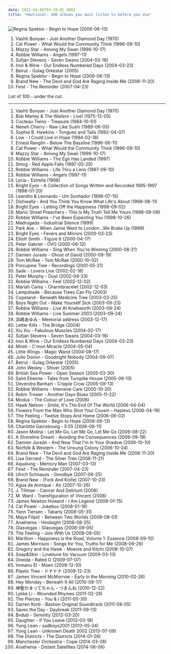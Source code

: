 ```yaml
---
date: 2021-04-06T03:10:01.400Z
title: "emotional: 100 albums you must listen to before you die"
---
```

![Regina Spektor - Begin to Hope (2006-06-13)](http://coverartarchive.org/release/7c48653c-8e50-4f8b-91a4-25321c500fed/25262967822-500.jpg "Regina Spektor - Begin to Hope (2006-06-13)")
<ol class="albums">
<li data-cover="https://img.discogs.com/2x-W2u8k9mU9yX_EUoj7jyLfKac=/fit-in/600x600/filters:strip_icc():format(jpeg):mode_rgb():quality(90)/discogs-images/R-640394-1504973916-3642.jpeg.jpg" data-tags="folk, female vocalists, indie, alternative" role="button">Vashti Bunyan - Just Another Diamond Day (1970)</li>
<li data-cover="http://coverartarchive.org/release/cb552dc7-b0fe-4bcd-b864-1b3940baee8c/6010090362-500.jpg" data-tags="indie, female vocalists, female, alternative, indie rock, female singers, pop, rock, alternative rock, indie pop, female vocals, female vocalist, female voices, girls, indie-rock, female artists, female vocal, indie-pop, love song" role="button">Cat Power - What Would the Community Think (1996-09-10)</li>
<li data-cover="http://coverartarchive.org/release/3ee6bd30-4a23-40cb-9958-d0c321ccdff3/17361537089-500.jpg" data-tags="female vocalists, indie, alternative, alternative rock, indie rock, indie pop, female singers, female, pop, rock, girls, indie-rock, female vocals, female vocalist, female artists, female vocal, female voices, indie-pop" role="button">Mazzy Star - Among My Swan (1996-10-17)</li>
<li data-cover="https://img.discogs.com/OvPu5nWsA_XD7zeGP6WGdhK0FHA=/fit-in/600x625/filters:strip_icc():format(jpeg):mode_rgb():quality(90)/discogs-images/R-2404540-1578898843-1716.jpeg.jpg" data-tags="alternative, robbie williams, indie, rock, british" role="button">Robbie Williams - Angels (1997-11)</li>
<li data-cover="https://img.discogs.com/42SS7BRmBHobZXc70IXTwOEbBN4=/fit-in/600x603/filters:strip_icc():format(jpeg):mode_rgb():quality(90)/discogs-images/R-583395-1301006999.jpeg.jpg" data-tags="indie, folk" role="button">Sufjan Stevens - Seven Swans (2004-03-16)</li>
<li data-cover="https://img.discogs.com/lwYlYYFOrgAhySVao4Wc6jgIpEc=/fit-in/320x500/filters:strip_icc():format(jpeg):mode_rgb():quality(90)/discogs-images/R-10776288-1504306131-1261.jpeg.jpg" data-tags="folk" role="button">Iron & Wine - Our Endless Numbered Days (2004-03-23)</li>
<li data-cover="https://img.discogs.com/5rfwQzSQz1olDnMk_Bd8qnDKWU0=/fit-in/600x600/filters:strip_icc():format(jpeg):mode_rgb():quality(90)/discogs-images/R-696056-1167340049.jpeg.jpg" data-tags="folk, indie" role="button">Beirut - Gulag Orkestar (2005)</li>
<li data-cover="http://coverartarchive.org/release/7c48653c-8e50-4f8b-91a4-25321c500fed/25262967822-500.jpg" data-tags="female vocalists, indie, singer-songwriter" role="button">Regina Spektor - Begin to Hope (2006-06-13)</li>
<li data-cover="http://coverartarchive.org/release/c9294302-9589-4859-a0ed-d82c65b017db/4724008040-500.jpg" data-tags="alternative rock, alternative" role="button">Brand New - The Devil and God Are Raging Inside Me (2006-11-20)</li>
<li data-cover="http://coverartarchive.org/release/805d6908-afee-3a49-b6e0-e9ca5ce6a452/16767229098-500.jpg" data-tags="indie, female vocalists, indie pop, female vocalist, pop, alternative, indie rock" role="button">Feist - The Reminder (2007-04-23)</li>
</ol>
List of 100 - under the cut.
<!-- more -->

_________________

<ol class="albums">
<li data-cover="https://img.discogs.com/2x-W2u8k9mU9yX_EUoj7jyLfKac=/fit-in/600x600/filters:strip_icc():format(jpeg):mode_rgb():quality(90)/discogs-images/R-640394-1504973916-3642.jpeg.jpg" data-tags="folk, female vocalists, indie, alternative" role="button">
Vashti Bunyan - Just Another Diamond Day (1970)
</li>
<li data-cover="http://coverartarchive.org/release/0fa2416d-3813-4639-90d4-c308779b3802/5478169435-500.jpg" data-tags="reggae" role="button">
Bob Marley & The Wailers - Live! (1975-12-05)
</li>
<li data-cover="http://coverartarchive.org/release/bc6dee20-448c-387d-8eb4-a7cb737ae1b7/23441368012-500.jpg" data-tags="dream pop" role="button">
Cocteau Twins - Treasure (1984-10-01)
</li>
<li data-cover="https://img.discogs.com/CBblT9cfKoNvmUrJMN0PpST207k=/fit-in/598x600/filters:strip_icc():format(jpeg):mode_rgb():quality(90)/discogs-images/R-1838313-1342335484-3426.jpeg.jpg" data-tags="pop, dance, funk, freestyle" role="button">
Neneh Cherry - Raw Like Sushi (1989-06-05)
</li>
<li data-cover="http://coverartarchive.org/release/0b6ffacd-0db8-33cb-952b-7a8f3fd9b8a9/21176995158-500.jpg" data-tags="90s" role="button">
Sophie B. Hawkins - Tongues and Tails (1992-04-07)
</li>
<li data-cover="http://coverartarchive.org/release/2f4394d1-c5fa-493c-99dc-58d96b5864cf/13971905416-500.jpg" data-tags="slowcore" role="button">
Low - I Could Live in Hope (1994-02-18)
</li>
<li data-cover="http://coverartarchive.org/release/7f22edfc-4f93-49d0-96f9-8fb7e1c33f94/3400529654-500.jpg" data-tags="jazz, jazz-funk, ska, jamaica" role="button">
Ernest Ranglin - Below The Bassline (1996-06-11)
</li>
<li data-cover="http://coverartarchive.org/release/cb552dc7-b0fe-4bcd-b864-1b3940baee8c/6010090362-500.jpg" data-tags="indie, female vocalists, female, alternative, indie rock, female singers, pop, rock, alternative rock, indie pop, female vocals, female vocalist, female voices, girls, indie-rock, female artists, female vocal, indie-pop, love song" role="button">
Cat Power - What Would the Community Think (1996-09-10)
</li>
<li data-cover="http://coverartarchive.org/release/3ee6bd30-4a23-40cb-9958-d0c321ccdff3/17361537089-500.jpg" data-tags="female vocalists, indie, alternative, alternative rock, indie rock, indie pop, female singers, female, pop, rock, girls, indie-rock, female vocals, female vocalist, female artists, female vocal, female voices, indie-pop" role="button">
Mazzy Star - Among My Swan (1996-10-17)
</li>
<li data-cover="http://coverartarchive.org/release/3852304a-41d1-4639-bab9-abb606c33c75/3031192753-500.jpg" data-tags="pop, alternative, britpop, rock" role="button">
Robbie Williams - The Ego Has Landed (1997)
</li>
<li data-cover="http://coverartarchive.org/release/27d99673-cdc9-4172-bdf6-d3bd0620c0ee/15960021076-500.jpg" data-tags="singer-songwriter, 90s, indie, folk, lo-fi, mellow, slowcore" role="button">
Smog - Red Apple Falls (1997-05-20)
</li>
<li data-cover="https://img.discogs.com/-Nn0tbiUsmGjpTl2pzqUkziOcOM=/fit-in/600x601/filters:strip_icc():format(jpeg):mode_rgb():quality(90)/discogs-images/R-1785747-1561453320-9296.jpeg.jpg" data-tags="pop, rock, britpop, british" role="button">
Robbie Williams - Life Thru a Lens (1997-09-10)
</li>
<li data-cover="https://img.discogs.com/OvPu5nWsA_XD7zeGP6WGdhK0FHA=/fit-in/600x625/filters:strip_icc():format(jpeg):mode_rgb():quality(90)/discogs-images/R-2404540-1578898843-1716.jpeg.jpg" data-tags="alternative, robbie williams, indie, rock, british" role="button">
Robbie Williams - Angels (1997-11)
</li>
<li data-cover="https://img.discogs.com/-fSLehijsmulEhaSsuDk9hVRm5U=/fit-in/600x600/filters:strip_icc():format(jpeg):mode_rgb():quality(90)/discogs-images/R-164232-1243812758.jpeg.jpg" data-tags="gothic, 90s, soft, ethereal, emotional, darkwave, lycia, nihilism, dream, us, night time, to explore, existentialism, music and poetry, excruciatingly beautiful, autumn and winter, lauraann163" role="button">
Lycia - Estrella (1998)
</li>
<li data-cover="http://coverartarchive.org/release/0efb51b9-b587-4cc2-ae11-fda10fd157f8/2772677034-500.jpg" data-tags="indie, lo-fi" role="button">
Bright Eyes - A Collection of Songs Written and Recorded 1995-1997 (1998-01-20)
</li>
<li data-cover="http://coverartarchive.org/release/922a4808-890b-4313-8211-874f36c7f45b/6677759219-500.jpg" data-tags="male, pop, rock, country, easy listening, soft rock, 90s, brazil, portuguese, mellow, soft, emotional, brazilian, male vocalists, country rock, sertanejo, leonardo" role="button">
Leandro & Leonardo - Um Sonhador (1998-07-15)
</li>
<li data-cover="http://coverartarchive.org/release/c34f41f2-080b-4613-9f38-69a0f57f154b/13096884265-500.jpg" data-tags="rock, alternative rock, emo, soft rock, emotional, purchased 09, rockadd, damien cripps band" role="button">
Dishwalla - And You Think You Know What Life's About (1998-08-11)
</li>
<li data-cover="https://via.placeholder.com/450" data-tags="indie, emo" role="button">
Bright Eyes - Letting Off the Happiness (1998-09-02)
</li>
<li data-cover="https://img.discogs.com/uIjAHLlHTOPWsyeSt8OeDiyNSp4=/fit-in/600x602/filters:strip_icc():format(jpeg):mode_rgb():quality(90)/discogs-images/R-1949110-1608819307-6647.jpeg.jpg" data-tags="alternative rock, britpop" role="button">
Manic Street Preachers - This Is My Truth Tell Me Yours (1998-09-09)
</li>
<li data-cover="http://coverartarchive.org/release/97242b22-9778-4864-920b-3dfc4c104036/15402431156-500.jpg" data-tags="pop, britpop" role="button">
Robbie Williams - I've Been Expecting You (1998-10-26)
</li>
<li data-cover="http://coverartarchive.org/release/dd27c740-f61d-3b7a-a1b4-44d6834a791d/21056285792-500.jpg" data-tags="indie" role="button">
Madrugada - Industrial Silence (1999)
</li>
<li data-cover="https://img.discogs.com/9XJJc89VDdF0x_ord6wcNKHoOTE=/fit-in/300x300/filters:strip_icc():format(jpeg):mode_rgb():quality(90)/discogs-images/R-2878508-1305337950.jpeg.jpg" data-tags="indie, emotional, raw, poignant, addictive" role="button">
Park Ave. - When Jamie Went to London...We Broke Up (1999)
</li>
<li data-cover="http://coverartarchive.org/release/64c2b3d0-f2ff-4e2f-9dad-4c926bb00a10/26393498490-500.jpg" data-tags="indie, folk" role="button">
Bright Eyes - Fevers and Mirrors (2000-03-23)
</li>
<li data-cover="http://coverartarchive.org/release/8bc521b4-57af-4b4c-88a1-ad214c9c6516/9560550155-500.jpg" data-tags="singer-songwriter, indie" role="button">
Elliott Smith - Figure 8 (2000-04-17)
</li>
<li data-cover="https://img.discogs.com/2cxc0_VdHiNVveKQGFVABWR3K7A=/fit-in/600x599/filters:strip_icc():format(jpeg):mode_rgb():quality(90)/discogs-images/R-4857981-1591973200-7231.jpeg.jpg" data-tags="ambient" role="button">
Peter Gabriel - OVO (2000-06-12)
</li>
<li data-cover="http://coverartarchive.org/release/b85f3519-c771-3267-92c0-cf509db2eba0/2454107403-500.jpg" data-tags="pop" role="button">
Robbie Williams - Sing When You're Winning (2000-08-21)
</li>
<li data-cover="http://coverartarchive.org/release/0e70135c-379b-474e-9d91-72abc1fab102/20161665425-500.jpg" data-tags="indie, alternative, singer-songwriter, rock, country, alternative rock, folk, indie pop, indie rock, acoustic, blues, guitar" role="button">
Damien Jurado - Ghost of David (2000-09-19)
</li>
<li data-cover="https://img.discogs.com/28iN8SnXj2l8D2rFyM_lgpyeqVA=/fit-in/600x589/filters:strip_icc():format(jpeg):mode_rgb():quality(90)/discogs-images/R-1030083-1531823005-1129.jpeg.jpg" data-tags="soft rock, singer-songwriter" role="button">
Tom McRae - Tom McRae (2000-10-02)
</li>
<li data-cover="http://coverartarchive.org/release/3590a73b-bcff-3b18-84a3-fb7ac9fbd1aa/14175880236-500.jpg" data-tags="progressive rock, porcupine tree" role="button">
Porcupine Tree - Recordings (2001-05-21)
</li>
<li data-cover="http://coverartarchive.org/release/d589a228-7528-3635-857e-229677645f59/10834361329-500.jpg" data-tags="soul, female vocalists" role="button">
Sade - Lovers Live (2002-02-18)
</li>
<li data-cover="http://coverartarchive.org/release/fbcf3061-4ae4-49f4-bb4c-a211486c2d3b/20506056498-500.jpg" data-tags="arabian gothic" role="button">
Peter Murphy - Dust (2002-04-23)
</li>
<li data-cover="http://coverartarchive.org/release/f355ffd0-6e6f-4c78-9ad9-9fa7dc5bba1b/5603335089-500.jpg" data-tags="indie, alternative" role="button">
Robbie Williams - Feel (2002-12-02)
</li>
<li data-cover="http://coverartarchive.org/release/c9d5ef78-b211-4b79-a69a-9ad6b9057c02/15458769817-500.jpg" data-tags="pop, rnb" role="button">
Mariah Carey - Charmbracelet (2002-12-03)
</li>
<li data-cover="https://img.discogs.com/BeaO2ukjewjaMsNM-fHJkLxWvT0=/fit-in/600x534/filters:strip_icc():format(jpeg):mode_rgb():quality(90)/discogs-images/R-848167-1380730032-6333.jpeg.jpg" data-tags="indie" role="button">
Lampshade - Because Trees Can Fly (2003)
</li>
<li data-cover="http://coverartarchive.org/release/11f0018d-ea5d-40d9-85a7-680370e99d74/10394507182-500.jpg" data-tags="indie rock" role="button">
Copeland - Beneath Medicine Tree (2003-03-25)
</li>
<li data-cover="http://coverartarchive.org/release/0db476e3-af43-4bef-8c7f-07eb55ecb6e0/6939130778-500.jpg" data-tags="emo, post-hardcore, boys night out" role="button">
Boys Night Out - Make Yourself Sick (2003-09-23)
</li>
<li data-cover="https://img.discogs.com/PnN957mbyygxu9Uva3butH_h8rc=/fit-in/600x687/filters:strip_icc():format(jpeg):mode_rgb():quality(90)/discogs-images/R-4611385-1414846475-9105.jpeg.jpg" data-tags="robbie williams, pop, rock" role="button">
Robbie Williams - Live At Knebworth (2003-09-24)
</li>
<li data-cover="http://coverartarchive.org/release/72d9b528-ff39-4122-b14d-588d41c07b9f/7560169899-500.jpg" data-tags="british, alternative rock, indie rock, emotional" role="button">
Robbie Williams - Live Summer 2003 (2003-09-24)
</li>
<li data-cover="http://coverartarchive.org/release/b8a2581c-f325-3515-8144-fa3e714a43c4/15823569862-500.jpg" data-tags="j-pop, inspiring, ayumi hamasaki, mainstream artists that actually experiment with different genres and succeed" role="button">
浜崎あゆみ - Memorial address (2003-12-17)
</li>
<li data-cover="http://coverartarchive.org/release/46c65355-be9d-479f-9d14-82c294dd6136/25689193092-500.jpg" data-tags="post-hardcore" role="button">
Letter Kills - The Bridge (2004)
</li>
<li data-cover="http://coverartarchive.org/release/40ea02cf-77ee-43e7-89c3-ab54f759c078/5619297237-500.jpg" data-tags="experimental" role="button">
Xiu Xiu - Fabulous Muscles (2004-02-17)
</li>
<li data-cover="https://img.discogs.com/42SS7BRmBHobZXc70IXTwOEbBN4=/fit-in/600x603/filters:strip_icc():format(jpeg):mode_rgb():quality(90)/discogs-images/R-583395-1301006999.jpeg.jpg" data-tags="indie, folk" role="button">
Sufjan Stevens - Seven Swans (2004-03-16)
</li>
<li data-cover="https://img.discogs.com/lwYlYYFOrgAhySVao4Wc6jgIpEc=/fit-in/320x500/filters:strip_icc():format(jpeg):mode_rgb():quality(90)/discogs-images/R-10776288-1504306131-1261.jpeg.jpg" data-tags="folk" role="button">
Iron & Wine - Our Endless Numbered Days (2004-03-23)
</li>
<li data-cover="https://img.discogs.com/kqYj4ochAeSGmKUFfOnxgKhxmf0=/fit-in/475x422/filters:strip_icc():format(jpeg):mode_rgb():quality(90)/discogs-images/R-525696-1285843401.jpeg.jpg" data-tags="indie, female vocalists, female, indie pop, rock, indie rock, female vocalist, pop, alternative, alternative rock, girls, indie-rock, female vocals, female artists, female vocal, female voices, female singers, indie-pop, love song" role="button">
Mirah - C'mon Miracle (2004-05-04)
</li>
<li data-cover="https://img.discogs.com/iVvwkqtoSnUexSg2FgDy1yZGPC4=/fit-in/500x500/filters:strip_icc():format(jpeg):mode_rgb():quality(90)/discogs-images/R-1453334-1243153042.jpeg.jpg" data-tags="indie, country, alternative, folk, indie pop, indie rock, sad, singer-songwriter, acoustic, blues, mellow, alt-country, melancholy, folk rock, slow, calm, lo-fi, americana, moody, songwriter, winter, sleep, folk noir, freak folk, soft, emotional, slowcore, quiet, indie folk, alt country, singer songwriter, alternative folk, singer-songwriters, short song, alt rock, hippie, indie-folk, independent, lyrics, lo fi, slow-coustic, post folk, chamber folk, neofreak-folk, euphoric misery, concentration, folk me, quiet voices, singersongwriters" role="button">
Little Wings - Magic Wand (2004-08-17)
</li>
<li data-cover="http://coverartarchive.org/release/fed28e2c-49ee-4b8d-859a-104cf4536389/27813782373-500.jpg" data-tags="indie, alternative, female vocalists, female, alternative rock, indie pop, indie rock, girls, female vocals, female vocalist, female artists, female vocal, female voices, female singers, pop, rock, indie-rock, indie-pop, folk, love song, female singer-songwriter, quiet voices, singer-songwriter, acoustic, guitar, songwriter, country, sad, slow, calm, sadcore, folk-rock, americana, blues, minimal, american, mellow, alt-country, melancholy, sleep, freak folk, soft, folk rock, new weird america, emotional, intimate, indie folk, singer songwriter, 00s, alt rock, independent, tracks, slow-coustic, alt, lyrics, singer songwriters, quiet music" role="button">
Julie Doiron - Goodnight Nobody (2004-09-07)
</li>
<li data-cover="https://img.discogs.com/5rfwQzSQz1olDnMk_Bd8qnDKWU0=/fit-in/600x600/filters:strip_icc():format(jpeg):mode_rgb():quality(90)/discogs-images/R-696056-1167340049.jpeg.jpg" data-tags="folk, indie" role="button">
Beirut - Gulag Orkestar (2005)
</li>
<li data-cover="https://img.discogs.com/U4PivRUto5SAABYQ4X1vh7FooDI=/fit-in/600x600/filters:strip_icc():format(jpeg):mode_rgb():quality(90)/discogs-images/R-5774137-1423582050-2295.jpeg.jpg" data-tags="progressive rock, rock" role="button">
John Wesley - Shiver (2005)
</li>
<li data-cover="https://img.discogs.com/N4mvgD15YeHivGbIYMtVpCzxz08=/fit-in/292x294/filters:strip_icc():format(jpeg):mode_rgb():quality(90)/discogs-images/R-2243440-1285590526.jpeg.jpg" data-tags="indie rock, indie" role="button">
British Sea Power - Open Season (2005-03-30)
</li>
<li data-cover="https://img.discogs.com/tcVjgT8mgj8IjFtVvSpQnt0pCAg=/fit-in/544x480/filters:strip_icc():format(jpeg):mode_rgb():quality(90)/discogs-images/R-2335479-1277777859.jpeg.jpg" data-tags="playful, carefree, relaxed, lush, summertime" role="button">
Saint Etienne - Tales from Turnpike House (2005-06-13)
</li>
<li data-cover="https://img.discogs.com/XTWumVE24KLGoc7R7tHhm_evWhg=/fit-in/600x594/filters:strip_icc():format(jpeg):mode_rgb():quality(90)/discogs-images/R-751184-1597306181-8633.jpeg.jpg" data-tags="folk" role="button">
Devendra Banhart - Cripple Crow (2005-09-13)
</li>
<li data-cover="http://coverartarchive.org/release/d304d0ae-4937-30a9-9ea7-656a8d92860b/1413448182-500.jpg" data-tags="pop, robbie williams" role="button">
Robbie Williams - Intensive Care (2005-10-20)
</li>
<li data-cover="http://coverartarchive.org/release/2da6aed3-159d-4fbd-98e5-f2ee6c5873ee/10727113172-500.jpg" data-tags="blues" role="button">
Robin Trower - Another Days Blues (2005-11-22)
</li>
<li data-cover="https://img.discogs.com/jHAwF2obSvLb60gyHjO5nELWdME=/fit-in/599x600/filters:strip_icc():format(jpeg):mode_rgb():quality(90)/discogs-images/R-2125967-1265452903.jpeg.jpg" data-tags="new age, ambient, electronic, trip-hop, world fusion, chillout" role="button">
Modus - The Colour of Love (2006)
</li>
<li data-cover="http://coverartarchive.org/release/7dde8415-7145-470f-9a3d-21382ef4bf2f/4786479859-500.jpg" data-tags="pop punk" role="button">
Hawk Nelson - Smile, It's The End Of The World (2006-04-04)
</li>
<li data-cover="https://img.discogs.com/-vRLqy0OkPeNfxANrLYevcqFPa0=/fit-in/337x337/filters:strip_icc():format(jpeg):mode_rgb():quality(90)/discogs-images/R-1327632-1209967985.jpeg.jpg" data-tags="folk, singer-songwriter, acoustic, alt-country, indie folk, americana, indie, guitar, new weird america, lyrics, country, quiet, calm, mellow, sad, songwriter, lo-fi, alt country, waterhouse records, vancouver, slow, short song" role="button">
Flowers From the Man Who Shot Your Cousin - Hapless (2006-04-19)
</li>
<li data-cover="https://img.discogs.com/MF5OAxYidkbpBbnMfpmbS4Mpdtk=/fit-in/600x913/filters:strip_icc():format(jpeg):mode_rgb():quality(90)/discogs-images/R-9036903-1510133812-1025.jpeg.jpg" data-tags="british, soft rock, pop, indie, rock" role="button">
The Feeling - Twelve Stops And Home (2006-06-02)
</li>
<li data-cover="http://coverartarchive.org/release/7c48653c-8e50-4f8b-91a4-25321c500fed/25262967822-500.jpg" data-tags="female vocalists, indie, singer-songwriter" role="button">
Regina Spektor - Begin to Hope (2006-06-13)
</li>
<li data-cover="http://coverartarchive.org/release/be9453f4-23e8-46f1-863a-d3a63cdd6231/23498089082-500.jpg" data-tags="female vocalists, french" role="button">
Charlotte Gainsbourg - 5:55 (2006-08-11)
</li>
<li data-cover="http://coverartarchive.org/release/a3be0b9b-874e-44ff-8054-d4dc6ec189d0/10720411555-500.jpg" data-tags="singer-songwriter, indie, country, alternative, folk, indie pop, indie rock, sad, slow, calm, acoustic, lo-fi, americana, blues, moody, songwriter, winter, mellow, alt-country, melancholy, sleep, folk noir, freak folk, soft, folk rock, emotional, slowcore, quiet, indie folk, alt country, singer songwriter, alternative folk, singer-songwriters, short song, alt rock, hippie, indie-folk, independent, lyrics, lo fi, slow-coustic, post folk, chamber folk, neofreak-folk, euphoric misery, concentration, folk me, quiet voices, singersongwriters, quiet  music" role="button">
Jason Molina - Let Me Go, Let Me Go, Let Me Go (2006-08-22)
</li>
<li data-cover="http://coverartarchive.org/release/07e28baf-8e71-4b78-b4c1-f66da5f1a14c/18336316434-500.jpg" data-tags="trip-hop, alternative, post-rock, druggy, dreamy, ethereal, emotional, hypnotic, slowcore, spacey, trippy, symphonic, reverb, powerful, loved albums, drenched" role="button">
A Shoreline Dream - Avoiding the Consequences (2006-09-19)
</li>
<li data-cover="http://coverartarchive.org/release/6477df3d-e390-4bec-849c-1a45cd73039b/25010408029-500.jpg" data-tags="alternative, folk, indie, country, indie pop, indie rock, sad, singer-songwriter, slow, calm, acoustic, lo-fi, americana, blues, moody, songwriter, winter, mellow, alt-country, melancholy, sleep, folk noir, freak folk, soft, folk rock, emotional, slowcore, quiet, indie folk, alt country, singer songwriter, alternative folk, singer-songwriters, short song, alt rock, hippie, indie-folk, independent, lyrics, lo fi, slow-coustic, post folk, chamber folk, neofreak-folk, euphoric misery, concentration, folk me, quiet voices, singersongwriters, quiet  music" role="button">
Damien Jurado - And Now That I'm In Your Shadow (2006-10-10)
</li>
<li data-cover="https://img.discogs.com/o7PApQWqwex4qoVskm9UeQrNjOI=/fit-in/252x251/filters:strip_icc():format(jpeg):mode_rgb():quality(90)/discogs-images/R-869242-1167392515.jpeg.jpg" data-tags="folk, indie, country, alternative, indie pop, indie rock, sad, singer-songwriter, slow, calm, acoustic, americana, blues, songwriter, mellow, alt-country, melancholy, sleep, freak folk, soft, folk rock, emotional, indie folk, singer songwriter, alt rock, lo-fi, moody, winter, folk noir, slowcore, quiet, alt country, alternative folk, singer-songwriters, short song, hippie, indie-folk, independent, lyrics, lo fi, slow-coustic, post folk, chamber folk, neofreak-folk, euphoric misery, concentration, folk me, quiet voices, singersongwriters" role="button">
Norfolk & Western - The Unsung Colony (2006-10-24)
</li>
<li data-cover="http://coverartarchive.org/release/c9294302-9589-4859-a0ed-d82c65b017db/4724008040-500.jpg" data-tags="alternative rock, alternative" role="button">
Brand New - The Devil and God Are Raging Inside Me (2006-11-20)
</li>
<li data-cover="http://coverartarchive.org/release/35fbd275-fdc3-4450-9b34-e05c5d93bef0/7597192789-500.jpg" data-tags="ambient, female vocalists, new age" role="button">
Lisa Gerrard - The Silver Tree (2006-11-21)
</li>
<li data-cover="http://coverartarchive.org/release/389cd05b-7bed-4d1f-ac93-273b23936847/7592328592-500.jpg" data-tags="memory man" role="button">
Aqualung - Memory Man (2007-03-13)
</li>
<li data-cover="http://coverartarchive.org/release/805d6908-afee-3a49-b6e0-e9ca5ce6a452/16767229098-500.jpg" data-tags="indie, female vocalists, indie pop, female vocalist, pop, alternative, indie rock" role="button">
Feist - The Reminder (2007-04-23)
</li>
<li data-cover="https://via.placeholder.com/450" data-tags="ambient" role="button">
Ulrich Schnauss - Goodbye (2007-06-25)
</li>
<li data-cover="http://coverartarchive.org/release/2019b20c-5d03-4541-bb53-5c15ee70d96a/9587442762-500.jpg" data-tags="alternative, alternative rock" role="button">
Brand New - (Fork And Knife) (2007-10-23)
</li>
<li data-cover="http://coverartarchive.org/release/0d8d9e46-5e47-3914-9440-d1f3a866ea3e/18245000796-500.jpg" data-tags="alternative rock" role="button">
Agua de Annique - Air (2007-10-26)
</li>
<li data-cover="http://coverartarchive.org/release/4b16363d-02fe-498e-8c0b-98b7509a87be/16717106099-500.jpg" data-tags="folk, acoustic, slow-coustic, indie, alternative, singer-songwriter, lo-fi, alt-country, folk rock, indie folk, alternative folk, country, indie pop, indie rock, sad, slow, calm, americana, blues, moody, songwriter, winter, mellow, melancholy, sleep, folk noir, freak folk, soft, emotional, slowcore, quiet, alt country, singer songwriter, singer-songwriters, short song, alt rock, hippie, indie-folk, independent, lyrics, lo fi, post folk, chamber folk, neofreak-folk, euphoric misery, concentration, folk me, quiet voices, singersongwriters, quiet  music" role="button">
J. Tillman - Cancer And Delirium (2008)
</li>
<li data-cover="https://img.discogs.com/YFt6y2qbfMSvFeznJ9pBCJqSSlI=/fit-in/448x448/filters:strip_icc():format(jpeg):mode_rgb():quality(90)/discogs-images/R-583195-1163087126.jpeg.jpg" data-tags="folk, singer-songwriter" role="button">
M. Ward - Transfiguration of Vincent (2008)
</li>
<li data-cover="http://coverartarchive.org/release/c76df01a-608b-4c4e-bc83-72c9adce1cf6/7275760181-500.jpg" data-tags="soundtrack" role="button">
James Newton Howard - I Am Legend (2008-01-15)
</li>
<li data-cover="http://coverartarchive.org/release/472ab586-be69-4bdb-8f90-af1d25e754a6/22781705669-500.jpg" data-tags="female vocalists, covers, jazz, cover" role="button">
Cat Power - Jukebox (2008-01-18)
</li>
<li data-cover="http://coverartarchive.org/release/67f5d03c-21d1-4e5e-b54c-73d63c9d1404/1166870975-500.jpg" data-tags="soundtrack, instrumental, piano" role="button">
Yann Tiersen - Tabarly (2008-05-31)
</li>
<li data-cover="http://coverartarchive.org/release/4ed22f1e-5e36-46b6-be87-8fad8eda7175/7136533437-500.jpg" data-tags="classical, solo, piano, acoustic, melodic, emotional, melancholic, relax, free music" role="button">
Maya Filipič - Between Two Worlds (2008-08-01)
</li>
<li data-cover="http://coverartarchive.org/release/c0c588fc-5669-4b8f-b25c-560111e0bbba/5284367213-500.jpg" data-tags="acoustic, progressive rock" role="button">
Anathema - Hindsight (2008-08-25)
</li>
<li data-cover="http://coverartarchive.org/release/d12fb85f-fe28-4070-81b2-5a7e16411889/12851739538-500.jpg" data-tags="alternative" role="button">
Glasvegas - Glasvegas (2008-09-05)
</li>
<li data-cover="https://img.discogs.com/OUmJv0COymM1h5yzdU2bhX5korQ=/fit-in/450x450/filters:strip_icc():format(jpeg):mode_rgb():quality(90)/discogs-images/R-1263064-1204673409.jpeg.jpg" data-tags="pop" role="button">
The Feeling - Join With Us (2008-09-05)
</li>
<li data-cover="https://img.discogs.com/ucsipSoZ2ymGp6L2uD3qPHKlxEE=/fit-in/440x450/filters:strip_icc():format(jpeg):mode_rgb():quality(90)/discogs-images/R-1554147-1268223270.jpeg.jpg" data-tags="progressive rock" role="button">
Marillion - Happiness is the Road, Volume 1: Essence (2008-09-10)
</li>
<li data-cover="https://img.discogs.com/n7B8FPNmhw_z8nfzEPh7euSPA4A=/fit-in/600x600/filters:strip_icc():format(jpeg):mode_rgb():quality(90)/discogs-images/R-5523634-1395585630-8398.jpeg.jpg" data-tags="james morrison, pop" role="button">
James Morrison - Songs for You, Truths for Me (2008-09-26)
</li>
<li data-cover="https://img.discogs.com/l3Al6RIdg26l2hV2FEujftK1ttE=/fit-in/350x350/filters:strip_icc():format(jpeg):mode_rgb():quality(90)/discogs-images/R-1470791-1222156904.jpeg.jpg" data-tags="indie, folk" role="button">
Gregory and the Hawk - Moenie and Kitchi (2008-10-07)
</li>
<li data-cover="https://img.discogs.com/5ULMdii6V1Px_WEq_Gnq-FYTwV4=/fit-in/500x500/filters:strip_icc():format(jpeg):mode_rgb():quality(90)/discogs-images/R-1690134-1266618713.jpeg.jpg" data-tags="piano" role="button">
Soap&Skin - Lovetune for Vacuum (2009-03-13)
</li>
<li data-cover="https://img.discogs.com/69CuUkIJSZnowWjQ8B85R_IfC-I=/fit-in/600x600/filters:strip_icc():format(jpeg):mode_rgb():quality(90)/discogs-images/R-11629954-1519696742-5842.jpeg.jpg" data-tags="indie, experimental, emotional, 00s, post-everything, jagjaguwar, beyondwithin, newbreed" role="button">
Oneida - Rated O (2009-07-07)
</li>
<li data-cover="http://coverartarchive.org/release/af7ba85c-383e-4167-9e1d-c3d40b49c02d/2892953747-500.jpg" data-tags="post-rock, emotional" role="button">
Immanu El - Moen (2009-12-10)
</li>
<li data-cover="https://img.discogs.com/gD247ti3D9cP1juILhdTNP8Mv_U=/fit-in/600x264/filters:strip_icc():format(jpeg):mode_rgb():quality(90)/discogs-images/R-11540436-1581744525-1351.jpeg.jpg" data-tags="post-rock, shoegaze, ethereal, emotional, angura-kei" role="button">
Plastic Tree - ドナドナ (2009-12-23)
</li>
<li data-cover="http://coverartarchive.org/release/f363e134-e1cb-4457-8a57-15fe26bd6a6a/4388302479-500.jpg" data-tags="folk" role="button">
James Vincent McMorrow - Early in the Morning (2010-02-26)
</li>
<li data-cover="https://img.discogs.com/9s_-4Ow4Am6KLuKOxm_iFiceRKc=/fit-in/600x589/filters:strip_icc():format(jpeg):mode_rgb():quality(90)/discogs-images/R-2593688-1582494408-7139.jpeg.jpg" data-tags="pop punk, rock, dance" role="button">
Hey Monday - Beneath It All (2010-08-17)
</li>
<li data-cover="http://coverartarchive.org/release/de0f9f4c-a154-4f0c-8775-d389ba1c2a8e/23866378208-500.jpg" data-tags="noise pop, emotional" role="button">
神聖かまってちゃん - つまんね (2010-12-22)
</li>
<li data-cover="http://coverartarchive.org/release/36850a03-c671-4690-9eb9-b6aa96d52405/7463293341-500.jpg" data-tags="indie pop" role="button">
Lykke Li - Wounded Rhymes (2011-02-28)
</li>
<li data-cover="http://coverartarchive.org/release/327d35f3-12f7-43a8-af7a-3b27132fc353/15299233483-500.jpg" data-tags="folk, intense, emotional, lovely, boughtlist2012" role="button">
The Pierces - You & I (2011-05-30)
</li>
<li data-cover="http://coverartarchive.org/release/c4016d7e-9cdd-4df3-8fc7-02b90d95a304/1517678811-500.jpg" data-tags="soundtrack, trip-hop" role="button">
Darren Korb - Bastion Original Soundtrack (2011-08-05)
</li>
<li data-cover="https://img.discogs.com/u9-_8zr6HcoOOSFr4otuCM_yehs=/fit-in/220x220/filters:strip_icc():format(jpeg):mode_rgb():quality(90)/discogs-images/R-3229235-1321426120.jpeg.jpg" data-tags="indie, alternative rock, pop rock, easy listening, emotional, hypnotic, hauntingly beautiful, concept album, comforting, worth the wait, fucking good music, lyrically brilliant, relatable, conclusion, change in style, daybreak trilogy" role="button">
Saves the Day - Daybreak (2011-09-13)
</li>
<li data-cover="http://coverartarchive.org/release/710c7f38-563a-48c1-b93c-740043697c0a/6393087014-500.jpg" data-tags="electronic, ambient, dreamy, 10s" role="button">
Bvdub - Serenity (2012-03-20)
</li>
<li data-cover="http://coverartarchive.org/release/60876924-57d9-4781-8dd7-d757fcd995ac/3612258873-500.jpg" data-tags="indie" role="button">
Daughter - If You Leave (2013-03-18)
</li>
<li data-cover="http://coverartarchive.org/release/c8840e34-e10b-46da-9fe1-8e6a293afb85/4193295801-500.jpg" data-tags="emotional, aoty" role="button">
Yung Lean - sadboys2001 (2013-05-24)
</li>
<li data-cover="http://coverartarchive.org/release/4cc09e57-e640-4784-92f0-db4aaefd903c/6617235157-500.jpg" data-tags="cloud rap" role="button">
Yung Lean - Unknown Death 2002 (2013-07-09)
</li>
<li data-cover="http://coverartarchive.org/release/b3e8d831-3a0c-48f3-bb2b-bcd3a4c3a85a/6365027914-500.jpg" data-tags="indie, rock, folk, singer-songwriter, acoustic, country-rock, guitar, build, emotional, country rock, travelling, emotive, build-up, travel music, travelling music" role="button">
The Districts - The Districts (2014-01-28)
</li>
<li data-cover="http://coverartarchive.org/release/7d276ca4-c5da-4ad7-a838-2939d57b6a55/7522883582-500.jpg" data-tags="rock, alternative" role="button">
Manchester Orchestra - Cope (2014-03-28)
</li>
<li data-cover="http://coverartarchive.org/release/9ea8a851-d74b-427b-8af0-09d51c569010/7123200201-500.jpg" data-tags="progressive rock" role="button">
Anathema - Distant Satellites (2014-06-06)
</li>
</ol>